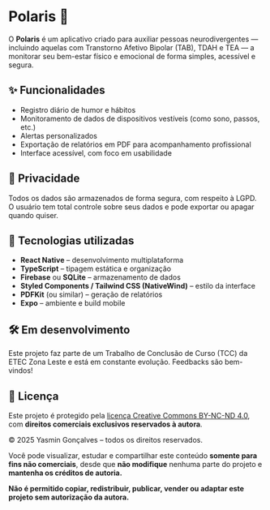 # Polaris 🌌

O **Polaris** é um aplicativo criado para auxiliar pessoas neurodivergentes — incluindo aquelas com Transtorno Afetivo Bipolar (TAB), TDAH e TEA — a monitorar seu bem-estar físico e emocional de forma simples, acessível e segura.

## ✨ Funcionalidades

- Registro diário de humor e hábitos
- Monitoramento de dados de dispositivos vestíveis (como sono, passos, etc.)
- Alertas personalizados
- Exportação de relatórios em PDF para acompanhamento profissional
- Interface acessível, com foco em usabilidade

## 🔐 Privacidade

Todos os dados são armazenados de forma segura, com respeito à LGPD. O usuário tem total controle sobre seus dados e pode exportar ou apagar quando quiser.

## 🧠 Tecnologias utilizadas

- **React Native** – desenvolvimento multiplataforma
- **TypeScript** – tipagem estática e organização
- **Firebase** ou **SQLite** – armazenamento de dados
- **Styled Components / Tailwind CSS (NativeWind)** – estilo da interface
- **PDFKit** (ou similar) – geração de relatórios
- **Expo** – ambiente e build mobile

## 🛠️ Em desenvolvimento

Este projeto faz parte de um Trabalho de Conclusão de Curso (TCC) da ETEC Zona Leste e está em constante evolução. Feedbacks são bem-vindos!

## 📄 Licença

Este projeto é protegido pela [licença Creative Commons BY-NC-ND 4.0](https://creativecommons.org/licenses/by-nc-nd/4.0/), com **direitos comerciais exclusivos reservados à autora**.

© 2025 Yasmin Gonçalves – todos os direitos reservados.

Você pode visualizar, estudar e compartilhar este conteúdo **somente para fins não comerciais**, desde que **não modifique** nenhuma parte do projeto e **mantenha os créditos de autoria.**

**Não é permitido copiar, redistribuir, publicar, vender ou adaptar este projeto sem autorização da autora.**
